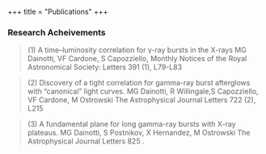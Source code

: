 +++
title = "Publications"
+++

### Research Acheivements

>(1) A time–luminosity correlation for γ-ray bursts in the X-rays
    MG Dainotti, VF Cardone, S Capozziello, Monthly Notices of the Royal Astronomical Society: Letters 391 (1), L79-L83

>(2) Discovery of a tight correlation for gamma-ray burst afterglows with “canonical” light curves.
    MG Dainotti, R Willingale,S Capozziello, VF Cardone, M Ostrowski The Astrophysical Journal Letters 722 (2), L215

>(3) A fundamental plane for long gamma-ray bursts with X-ray plateaus.
     MG Dainotti, S Postnikov, X Hernandez, M Ostrowski The Astrophysical Journal Letters 825 .
